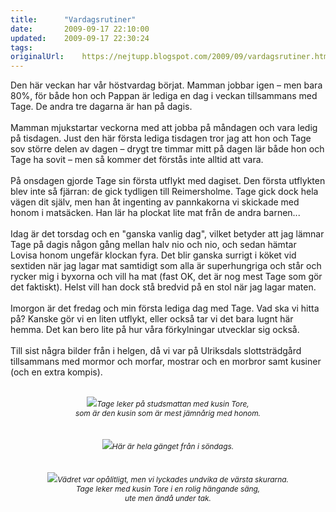 ```yaml
---
title:		"Vardagsrutiner"
date:		2009-09-17 22:10:00
updated:	2009-09-17 22:30:24
tags: 	
originalUrl:	https://nejtupp.blogspot.com/2009/09/vardagsrutiner.html
---
```


Den här veckan har vår höstvardag börjat. Mamman jobbar igen – men bara 80%, för både hon och Pappan är lediga en dag i veckan tillsammans med Tage. De andra tre dagarna är han på dagis.<br><br>Mamman mjukstartar veckorna med att jobba på måndagen och vara ledig på tisdagen. Just den här första lediga tisdagen tror jag att hon och Tage sov större delen av dagen – drygt tre timmar mitt på dagen lär både hon och Tage ha sovit – men så kommer det förstås inte alltid att vara.<br><br>På onsdagen gjorde Tage sin första utflykt med dagiset. Den första utflykten blev inte så fjärran: de gick tydligen till Reimersholme. Tage gick dock hela vägen dit själv, men han åt ingenting av pannkakorna vi skickade med honom i matsäcken. Han lär ha plockat lite mat från de andra barnen...<br><br>Idag är det torsdag och en "ganska vanlig dag", vilket betyder att jag lämnar Tage på dagis någon gång mellan halv nio och nio, och sedan hämtar Lovisa honom ungefär klockan fyra. Det blir ganska surrigt i köket vid sextiden när jag lagar mat samtidigt som alla är superhungriga och står och rycker mig i byxorna och vill ha mat (fast OK, det är nog mest Tage som gör det faktiskt). Helst vill han dock stå bredvid på en stol när jag lagar maten.<br><br>Imorgon är det fredag och min första lediga dag med Tage. Vad ska vi hitta på? Kanske gör vi en liten utflykt, eller också tar vi det bara lugnt här hemma. Det kan bero lite på hur våra förkylningar utvecklar sig också.<br><br>Till sist några bilder från i helgen, då vi var på Ulriksdals slottsträdgård tillsammans med mormor och morfar, mostrar och en morbror samt kusiner (och en extra kompis).<br><br><div style="text-align: center;"><img src="../../../../img/_MG_8490_1024pix.jpg"><span style="font-size:85%;"><span style="font-style: italic;">Tage leker på studsmattan med kusin Tore,<br>som är den kusin som är mest jämnårig med honom.</span></span><br></div><br><br><div style="text-align: center;"><img src="../../../../img/_MG_8551_1024pix.jpg"><span style="font-size:85%;"><span style="font-style: italic;">Här är hela gänget från i söndags.</span></span><br></div><br><br><div style="text-align: center;"><img src="../../../../img/_MG_8532_1024pix.jpg"><span style="font-size:85%;"><span style="font-style: italic;">Vädret var opålitligt, men vi lyckades undvika de värsta skurarna.<br>Tage leker med kusin Tore i en rolig hängande säng,<br>ute men ändå under tak.</span></span><br><br><br></div>
<!-- no comments on this post -->